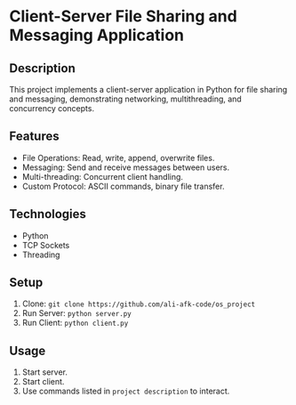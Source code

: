 # Client-Server File Sharing and Messaging Application

## Description

This project implements a client-server application in Python for file sharing and messaging, demonstrating networking, multithreading, and concurrency concepts.

## Features

*   File Operations: Read, write, append, overwrite files.
*   Messaging: Send and receive messages between users.
*   Multi-threading: Concurrent client handling.
*   Custom Protocol: ASCII commands, binary file transfer.

## Technologies

*   Python
*   TCP Sockets
*   Threading

## Setup

1.  Clone: `git clone https://github.com/ali-afk-code/os_project`
2.  Run Server: `python server.py`
3.  Run Client: `python client.py`

## Usage

1.  Start server.
2.  Start client.
3.  Use commands listed in `project description` to interact.
